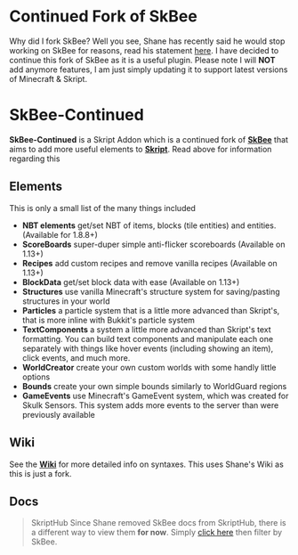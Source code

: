 # Continued Fork of SkBee
Why did I fork SkBee? Well you see, Shane has recently said he would stop working on SkBee for reasons, read his statement [here](https://www.spigotmc.org/resources/skbee-skript-addon.75839/). I have decided to continue this fork of SkBee as it is a useful plugin. Please note I will **NOT** add anymore features, I am just simply updating it to support latest versions of Minecraft & Skript.
# SkBee-Continued

**SkBee-Continued** is a Skript Addon which is a continued fork of [**SkBee**](https://web.archive.org/web/20240624081105/https://github.com/ShaneBeee/SkBee) that aims to add more useful elements to [**Skript**](https://github.com/SkriptLang/Skript). Read above for information regarding this

## Elements
This is only a small list of the many things included
- **NBT elements** get/set NBT of items, blocks (tile entities) and entities. (Available for 1.8.8+)
- **ScoreBoards** super-duper simple anti-flicker scoreboards (Available on 1.13+)
- **Recipes** add custom recipes and remove vanilla recipes (Available on 1.13+)
- **BlockData** get/set block data with ease (Available on 1.13+)
- **Structures** use vanilla Minecraft's structure system for saving/pasting structures in your world
- **Particles** a particle system that is a little more advanced than Skript's, that is more inline with Bukkit's particle system
- **TextComponents** a system a little more advanced than Skript's text formatting. You can build text components and manipulate each one separately with things like hover events (including showing an item), click events, and much more.
- **WorldCreator** create your own custom worlds with some handly little options
- **Bounds** create your own simple bounds similarly to WorldGuard regions
- **GameEvents** use Minecraft's GameEvent system, which was created for Skulk Sensors. This system adds more events to the server than were previously available

## Wiki
See the [**Wiki**](https://web.archive.org/web/20240910012111/https://github.com/ShaneBeee/SkBee/wiki) for more detailed info on syntaxes. This uses Shane's Wiki as this is just a fork.

## Docs
> SkriptHub
Since Shane removed SkBee docs from SkriptHub, there is a different way to view them **for now**. Simply [click here](https://web.archive.org/web/20240913065946/https://skripthub.net/docs/) then filter by SkBee. 
